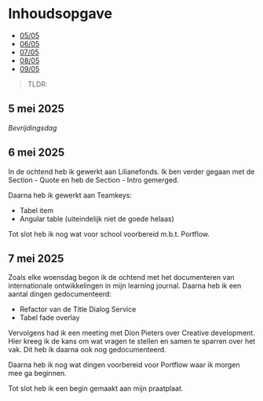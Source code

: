 # Inhoudsopgave

  - [05/05](#5-mei-2025)
  - [06/05](#6-mei-2025)
  - [07/05](#7-mei-2025)
  - [08/05](#8-mei-2025)
  - [09/05](#9-mei-2025)

> TLDR:

## 5 mei 2025

_Bevrijdingsdag_

## 6 mei 2025

In de ochtend heb ik gewerkt aan Lilianefonds. Ik ben verder gegaan met de Section - Quote en heb de Section - Intro gemerged. 

Daarna heb ik gewerkt aan Teamkeys:
- Tabel item
- Angular table (uiteindelijk niet de goede helaas)

Tot slot heb ik nog wat voor school voorbereid m.b.t. Portflow.

## 7 mei 2025

Zoals elke woensdag begon ik de ochtend met het documenteren van internationale ontwikkelingen in mijn learning journal. Daarna heb ik een aantal dingen gedocumenteerd:

- Refactor van de Title Dialog Service
- Tabel fade overlay

Vervolgens had ik een meeting met Dion Pieters over Creative development. Hier kreeg ik de kans om wat vragen te stellen en samen te sparren over het vak. Dit heb ik daarna ook nog gedocumenteerd.

Daarna heb ik nog wat dingen voorbereid voor Portflow waar ik morgen mee ga beginnen.

Tot slot heb ik een begin gemaakt aan mijn praatplaat.

